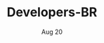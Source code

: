﻿---
title: Developers-BR
date: Aug 20
link: https://www.meetup.com/DevelopersBR/events/263691494/
description: Neste meetup as palestrantes irao abordar sobre os desafios da mulher no mercado de tecnologia.
---
